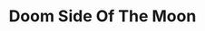 ---
title: "Doom Side Of The Moon"
summary: "To celebrate 50 years of releasing music that changed the world, guitarist has produced a heavy metal cover of their seminal album, . Titled Doom Side of the Moon, the resulting band and album features Shutt and a host of celebrated musicians including his bandmates from The Sword, bassist and drummer , vocalist , saxophonist , and keyboardist Joe Cornetti ."
image: "doom-side-of-the-moon.jpg"
apple_music_artist_url: "https://music.apple.com/gb/artist/doom-side-of-the-moon/1224017472"
---
